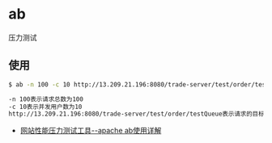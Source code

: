 # ab

压力测试

## 使用

```sh
$ ab -n 100 -c 10 http://13.209.21.196:8080/trade-server/test/order/testQueue

-n 100表示请求总数为100
-c 10表示并发用户数为10
http://13.209.21.196:8080/trade-server/test/order/testQueue表示请求的目标URL
```

- [网站性能压力测试工具--apache ab使用详解](https://www.cnblogs.com/linjiqin/p/9058432.html)
